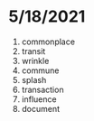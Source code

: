 # 5/18/2021

1. commonplace
2. transit
3. wrinkle
4. commune
5. splash
6. transaction
7. influence
8. document
